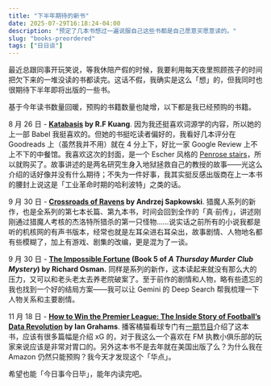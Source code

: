 ```yaml
---
title: "下半年期待的新书"
date: 2025-07-29T16:18:24-04:00
description: "预定了几本书想过一遍说服自己这些书都是自己愿意买愿意读的。"
slug: "books-preordered"
tags: ["日日谈"]
---
```


最近总跟同事开玩笑说，等我休陪产假的时候，我要利用每天夜里照顾孩子的时间把欠下来的一堆没读的书都读完。这话不假，我确实是这么「想」的，但我同时也很期待下半年即将出版的一些书。

基于今年读书数量回暖，预购的书籍数量也陡增，以下都是我已经预购的书籍。

8 月 26 日 - **[Katabasis](https://www.amazon.com/dp/0063021471) by R.F Kuang**. 因为我还挺喜欢词源学的内容，所以她的上一部 Babel 我挺喜欢的。但她的书挺吃读者偏好的，我看好几本评分在 Goodreads 上（虽然我并不用）就在 4 分上下，好比一家 Google Review 上不上不下的中餐馆。我喜欢这次的封面，是一个 Escher 风格的 [Penrose stairs](https://en.wikipedia.org/wiki/Penrose_stairs)，所以就购买了。故事讲述的是两名研究生身入地狱拯救自己的教授的故事——光这么介绍的话好像并没有什么期待；不失为一件好事，我其实挺反感出版商在上一本书的腰封上说这是「工业革命时期的哈利波特」之类的话。

9 月 30 日 - **[Crossroads of Ravens](https://www.kobo.com/us/en/ebook/crossroads-of-ravens-2) by Andrzej Sapkowski**. 猎魔人系列的新作，也是全系列的第七本长篇、第九本书，时间会回到全作的「真·前传」，讲述刚刚通过猎魔人考核的杰洛特所猎杀的第一只怪物……说实话之前所有的小说我都是听的机核网的有声书版本，经常也就是左耳朵进右耳朵出，故事剧情、人物地名都有些模糊了，加上有游戏、剧集的改编，更是混为了一谈。

9 月 30 日 - **[The Impossible Fortune](https://www.kobo.com/us/en/ebook/the-impossible-fortune-1) (Book 5 of _A Thursday Murder Club Mystery_) by Richard Osman.** 同样是系列的新作，这本读起来就没有那么大的压力，又可以和老头老太去养老院破案了。至于前作的剧情和人物，略有些遗忘的我也找到一个好的结局方案——我可以让 Gemini 的 Deep Search 帮我梳理一下人物关系和主要剧情。

11 月 18 日 - **[How to Win the Premier League: The Inside Story of Football’s Data Revolution](https://www.amazon.com/How-Win-Premier-League-Revolution/dp/1804950300) by Ian Grahams**. 播客橘猫看球专门有[一期节目](https://www.xiaoyuzhoufm.com/episode/67f8107659699d74dcece897)介绍了这本书，应该有很多篇幅是介绍 xG 的，对于我这么一个喜欢在 FM 执教小俱乐部的玩家来说应该是非常对胃口的。另外这本书不是去年就在美国出版了么？为什么我在 Amazon 仍然只能预购？我今天才发现这个「华点」。

希望也能「今日事今日毕」，能年内读完吧。
